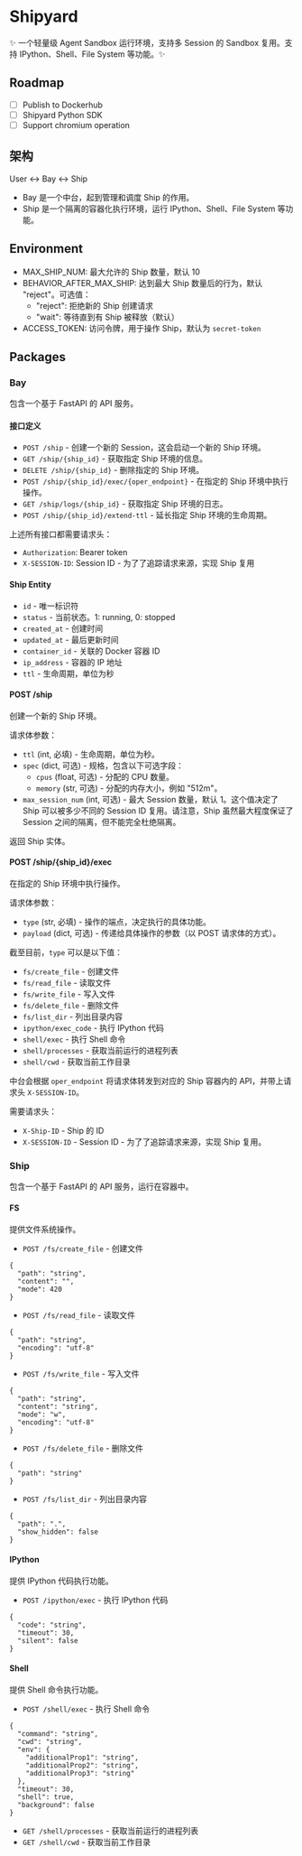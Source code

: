 # Shipyard

✨ 一个轻量级 Agent Sandbox 运行环境，支持多 Session 的 Sandbox 复用。支持 IPython、Shell、File System 等功能。✨ 

## Roadmap

- [ ] Publish to Dockerhub
- [ ] Shipyard Python SDK
- [ ] Support chromium operation

## 架构

User <-> Bay <-> Ship

- Bay 是一个中台，起到管理和调度 Ship 的作用。
- Ship 是一个隔离的容器化执行环境，运行 IPython、Shell、File System 等功能。

## Environment

- MAX_SHIP_NUM: 最大允许的 Ship 数量，默认 10
- BEHAVIOR_AFTER_MAX_SHIP: 达到最大 Ship 数量后的行为，默认 "reject"。可选值：
  - "reject": 拒绝新的 Ship 创建请求
  - "wait": 等待直到有 Ship 被释放（默认）
- ACCESS_TOKEN: 访问令牌，用于操作 Ship，默认为 `secret-token`

## Packages

### Bay

包含一个基于 FastAPI 的 API 服务。

#### 接口定义

- `POST /ship` - 创建一个新的 Session，这会启动一个新的 Ship 环境。
- `GET /ship/{ship_id}` - 获取指定 Ship 环境的信息。
- `DELETE /ship/{ship_id}` - 删除指定的 Ship 环境。
- `POST /ship/{ship_id}/exec/{oper_endpoint}` - 在指定的 Ship 环境中执行操作。
- `GET /ship/logs/{ship_id}` - 获取指定 Ship 环境的日志。
- `POST /ship/{ship_id}/extend-ttl` - 延长指定 Ship 环境的生命周期。

上述所有接口都需要请求头：

- `Authorization`: Bearer token
- `X-SESSION-ID`: Session ID - 为了了追踪请求来源，实现 Ship 复用

#### Ship Entity

- `id` - 唯一标识符
- `status` - 当前状态。1: running, 0: stopped
- `created_at` - 创建时间
- `updated_at` - 最后更新时间
- `container_id` - 关联的 Docker 容器 ID
- `ip_address` - 容器的 IP 地址
- `ttl` - 生命周期，单位为秒

#### POST /ship

创建一个新的 Ship 环境。

请求体参数：

- `ttl` (int, 必填) - 生命周期，单位为秒。
- `spec` (dict, 可选) - 规格，包含以下可选字段：
  - `cpus` (float, 可选) - 分配的 CPU 数量。
  - `memory` (str, 可选) - 分配的内存大小，例如 "512m"。
- `max_session_num` (int, 可选) - 最大 Session 数量，默认 1。这个值决定了 Ship 可以被多少不同的 Session ID 复用。请注意，Ship 虽然最大程度保证了 Session 之间的隔离，但不能完全杜绝隔离。

返回 Ship 实体。

#### POST /ship/{ship_id}/exec

在指定的 Ship 环境中执行操作。

请求体参数：

- `type` (str, 必填) - 操作的端点，决定执行的具体功能。
- `payload` (dict, 可选) - 传递给具体操作的参数（以 POST 请求体的方式）。

截至目前，`type` 可以是以下值：

- `fs/create_file` - 创建文件
- `fs/read_file` - 读取文件
- `fs/write_file` - 写入文件
- `fs/delete_file` - 删除文件
- `fs/list_dir` - 列出目录内容
- `ipython/exec_code` - 执行 IPython 代码
- `shell/exec` - 执行 Shell 命令
- `shell/processes` - 获取当前运行的进程列表
- `shell/cwd` - 获取当前工作目录

中台会根据 `oper_endpoint` 将请求体转发到对应的 Ship 容器内的 API，并带上请求头 `X-SESSION-ID`。

需要请求头：

- `X-Ship-ID` - Ship 的 ID
- `X-SESSION-ID` - Session ID - 为了了追踪请求来源，实现 Ship 复用。

### Ship

包含一个基于 FastAPI 的 API 服务，运行在容器中。

#### FS

提供文件系统操作。

- `POST /fs/create_file` - 创建文件

```
{
  "path": "string",
  "content": "",
  "mode": 420
}
```

- `POST /fs/read_file` - 读取文件

```
{
  "path": "string",
  "encoding": "utf-8"
}
```

- `POST /fs/write_file` - 写入文件

```
{
  "path": "string",
  "content": "string",
  "mode": "w",
  "encoding": "utf-8"
}
```

- `POST /fs/delete_file` - 删除文件

```
{
  "path": "string"
}
```

- `POST /fs/list_dir` - 列出目录内容

```
{
  "path": ".",
  "show_hidden": false
}
```

#### IPython

提供 IPython 代码执行功能。

- `POST /ipython/exec` - 执行 IPython 代码

```
{
  "code": "string",
  "timeout": 30,
  "silent": false
}
```

#### Shell

提供 Shell 命令执行功能。

- `POST /shell/exec` - 执行 Shell 命令

```
{
  "command": "string",
  "cwd": "string",
  "env": {
    "additionalProp1": "string",
    "additionalProp2": "string",
    "additionalProp3": "string"
  },
  "timeout": 30,
  "shell": true,
  "background": false
}
```

- `GET /shell/processes` - 获取当前运行的进程列表
- `GET /shell/cwd` - 获取当前工作目录
